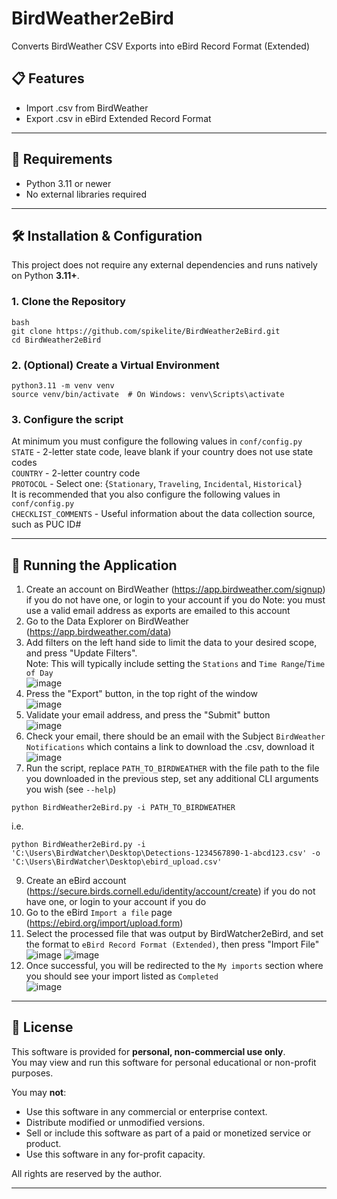 # BirdWeather2eBird
Converts BirdWeather CSV Exports into eBird Record Format (Extended)

## 📋 Features

- Import .csv from BirdWeather
- Export .csv in eBird Extended Record Format

---

## 🐍 Requirements

- Python 3.11 or newer
- No external libraries required
  
---

## 🛠 Installation & Configuration

This project does not require any external dependencies and runs natively on Python **3.11+**.

### 1. Clone the Repository
```
bash
git clone https://github.com/spikelite/BirdWeather2eBird.git
cd BirdWeather2eBird
```

### 2. (Optional) Create a Virtual Environment
```
python3.11 -m venv venv
source venv/bin/activate  # On Windows: venv\Scripts\activate
```

### 3. Configure the script
At minimum you must configure the following values in `conf/config.py`<br>
`STATE` - 2-letter state code, leave blank if your country does not use state codes<br>
`COUNTRY` - 2-letter country code<br>
`PROTOCOL` - Select one: {`Stationary`, `Traveling`, `Incidental`, `Historical`}<br>
It is recommended that you also configure the following values in `conf/config.py`<br>
`CHECKLIST_COMMENTS` - Useful information about the data collection source, such as PUC ID#

---

## 🚀 Running the Application

1. Create an account on BirdWeather (https://app.birdweather.com/signup) if you do not have one, or login to your account if you do
Note: you must use a valid email address as exports are emailed to this account
2. Go to the Data Explorer on BirdWeather (https://app.birdweather.com/data)
3. Add filters on the left hand side to limit the data to your desired scope, and press "Update Filters".<br>
Note: This will typically include setting the `Stations` and `Time Range`/`Time of Day`<br>
![image](https://github.com/user-attachments/assets/be4448d4-6048-4b8e-ad2b-811172b48024)<br>
5. Press the "Export" button, in the top right of the window<br>
![image](https://github.com/user-attachments/assets/a1451421-72d7-4cb9-8701-b481a225ff01)<br>
6. Validate your email address, and press the "Submit" button<br>
![image](https://github.com/user-attachments/assets/d1373967-77e1-491e-968c-b1137c8f0c68)<br>
7. Check your email, there should be an email with the Subject `BirdWeather Notifications` which contains a link to download the .csv, download it<br>
![image](https://github.com/user-attachments/assets/38af973b-4200-4603-8ddd-a830c75e448c)<br>
8. Run the script, replace `PATH_TO_BIRDWEATHER` with the file path to the file you downloaded in the previous step, set any additional CLI arguments you wish (see `--help`)<br>
```
python BirdWeather2eBird.py -i PATH_TO_BIRDWEATHER
```
i.e.
```
python BirdWeather2eBird.py -i 'C:\Users\BirdWatcher\Desktop\Detections-1234567890-1-abcd123.csv' -o 'C:\Users\BirdWatcher\Desktop\ebird_upload.csv'
```
9. Create an eBird account (https://secure.birds.cornell.edu/identity/account/create) if you do not have one, or login to your account if you do
10. Go to the eBird `Import a file` page (https://ebird.org/import/upload.form)
11. Select the processed file that was output by BirdWatcher2eBird, and set the format to `eBird Record Format (Extended)`, then press "Import File"<br>
![image](https://github.com/user-attachments/assets/0919c778-6003-4f3e-8561-ddf6ba18465c)
![image](https://github.com/user-attachments/assets/a44abac9-8720-4f95-806a-1b2e8c4a8a3c)
12. Once successful, you will be redirected to the `My imports` section where you should see your import listed as `Completed`<br>
![image](https://github.com/user-attachments/assets/61bc0ad7-5aef-4ef7-ad81-462431ed2432)




---

## 📄 License

This software is provided for **personal, non-commercial use only**.  
You may view and run this software for personal educational or non-profit purposes.

You may **not**:
- Use this software in any commercial or enterprise context.
- Distribute modified or unmodified versions.
- Sell or include this software as part of a paid or monetized service or product.
- Use this software in any for-profit capacity.

All rights are reserved by the author.

---
